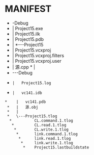 # MANIFEST

* -Debug
* |       Project15.exe
* |       Project15.ilk
* |       Project15.pdb
* |
 *\---Project15
 *   |   Project15.vcxproj
  *  |   Project15.vcxproj.filters
  *  |   Project15.vcxproj.user
   * |   源.cpp
    * |
  *  \---Debug
   *     |   Project15.log
   *     |   vc141.idb
    *    |   vc141.pdb
     *   |   源.obj
     *   |
     *   \---Project15.tlog
      *          CL.command.1.tlog
       *         CL.read.1.tlog
        *        CL.write.1.tlog
         *       link.command.1.tlog
          *      link.read.1.tlog
           *     link.write.1.tlog
            *    Project15.lastbuildstate
